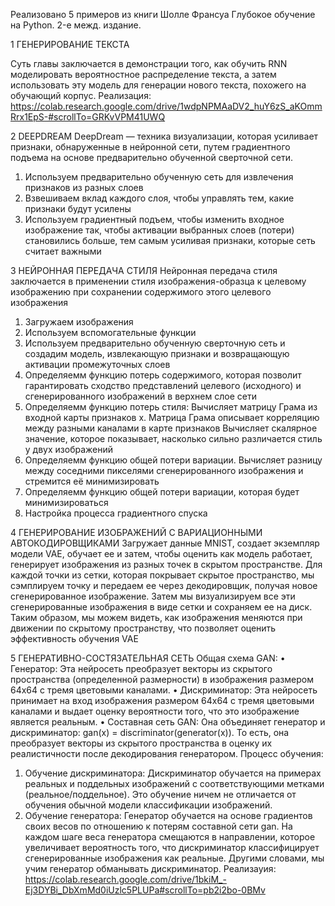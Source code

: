 Реализовано 5 примеров из книги Шолле Франсуа  Глубокое обучение на Python. 2-е межд. издание.

1 ГЕНЕРИРОВАНИЕ ТЕКСТА

  Суть главы заключается в демонстрации того, как обучить RNN моделировать вероятностное распределение текста, 
а затем использовать эту модель для генерации нового текста, похожего на обучающий корпус.
  Реализация:
https://colab.research.google.com/drive/1wdpNPMAaDV2_huY6zS_aKOmmRrx1EpS-#scrollTo=GRKvVPM41UWQ

2 DEEPDREAM
DeepDream — техника визуализации, которая усиливает признаки, обнаруженные в нейронной сети, 
путем градиентного подъема на основе предварительно обученной сверточной сети.

  1. Используем предварительно обученную сеть для извлечения признаков из разных слоев
  2. Взвешиваем вклад каждого слоя, чтобы управлять тем, какие признаки будут усилены
  3. Используем градиентный подъем, чтобы изменить входное изображение так, чтобы активации выбранных слоев 
  (потери) становились больше, тем самым усиливая признаки, которые сеть считает важными

3 НЕЙРОННАЯ ПЕРЕДАЧА СТИЛЯ
Нейронная передача стиля заключается в применении стиля изображения-образца к целевому изображению 
при сохранении содержимого этого целевого изображения  
  1. Загружаем изображения
  2. Используем вспомогательные функции
  3. Используем предварительно обученную сверточную сеть и создадим модель,
     извлекающую признаки и возвращающую активации промежуточных слоев
  4. Определяемм функцию потерь содержимого, которая позволит гарантировать сходство представлений целевого (исходного)
     и сгенерированного изображений в верхнем слое сети
  5. Определяемм функцию потерь стиля:
     Вычисляет матрицу Грама из входной карты признаков x. Матрица Грама описывает корреляцию между разными каналами в карте признаков
     Вычисляет скалярное значение, которое показывает, насколько сильно различается стиль у двух изображений
  6. Определяемм функцию общей потери вариации. Вычисляет разницу между соседними пикселями сгенерированного изображения
     и стремится её минимизировать
  7. Определяемм функцию общей потери вариации, которая  будет минимизироваться
  8. Настройка процесса градиентного спуска
     
4 ГЕНЕРИРОВАНИЕ ИЗОБРАЖЕНИЙ С ВАРИАЦИОННЫМИ АВТОКОДИРОВЩИКАМИ
  Загружает данные MNIST, создает экземпляр модели VAE, обучает ее и затем, чтобы оценить как модель работает, 
генерирует изображения из разных точек в скрытом пространстве. Для каждой точки из сетки, которая покрывает скрытое пространство, 
мы сэмплируем точку и передаем ее через декодировщик, получая новое сгенерированное изображение. 
Затем мы визуализируем все эти сгенерированные изображения в виде сетки и сохраняем ее на диск. 
Таким образом, мы можем видеть, как изображения меняются при движении по скрытому пространству, что позволяет 
оценить эффективность обучения VAE

5 ГЕНЕРАТИВНО-СОСТЯЗАТЕЛЬНАЯ СЕТЬ
  Общая схема GAN:
  •	Генератор: Эта нейросеть преобразует векторы из скрытого пространства (определенной размерности) в изображения размером 64x64 
  с тремя цветовыми каналами.
  •	Дискриминатор: Эта нейросеть принимает на вход изображения размером 64x64 с тремя цветовыми каналами и выдает 
  оценку вероятности того, что это изображение является реальным.
  •	Составная сеть GAN: Она объединяет генератор и дискриминатор: gan(x) = discriminator(generator(x)). 
  То есть, она преобразует векторы из скрытого пространства в оценку их реалистичности после декодирования генератором.
Процесс обучения:
  1. Обучение дискриминатора: Дискриминатор обучается на примерах реальных и поддельных изображений с соответствующими метками
     (реальное/поддельное). Это обучение ничем не отличается от обучения обычной модели классификации изображений.
  2. Обучение генератора: Генератор обучается на основе градиентов своих весов по отношению к потерям составной сети gan.
     На каждом шаге веса генератора смещаются в направлении, которое увеличивает вероятность того, что дискриминатор
     классифицирует сгенерированные изображения как реальные. Другими словами, мы учим генератор обманывать дискриминатор.
Реализауия: https://colab.research.google.com/drive/1bkiM_-Ej3DYBi_DbXmMd0iUzlc5PLUPa#scrollTo=pb2i2bo-0BMv
